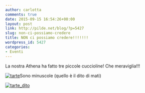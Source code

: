 ```yaml
---
author: carlotta
comments: true
date: 2015-09-15 16:54:26+00:00
layout: post
link: http://pilde.net/blog/?p=5427
slug: non-ci-possiamo-credere
title: NON ci possiamo credere!!!!!!!
wordpress_id: 5427
categories:
- Eventi
---
```


La nostra Athena ha fatto tre piccole cuccioline! Che meraviglia!!!

[![tarte](http://pilde.net/blog/wp-content/uploads/2016/01/tarte1.jpg)](http://pilde.net/blog/wp-content/uploads/2016/01/tarte1.jpg)Sono minuscole (quello è il dito di mati)

[![tarte_dito](http://pilde.net/blog/wp-content/uploads/2016/01/tarte_dito.jpg)](http://pilde.net/blog/wp-content/uploads/2016/01/tarte_dito.jpg)
